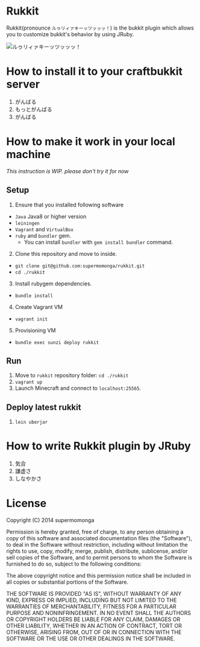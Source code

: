 
# Rukkit

Rukkit(pronounce `ルゥリィァキーッツッッッ！`) is the bukkit plugin which allows you to customize bukkit's behavior by using JRuby.

![ルゥリィァキーッツッッッ！](http://d.pr/i/1biAv.png)

# How to install it to your craftbukkit server

1. がんばる
2. もっとがんばる
3. がんばる

# How to make it work in your local machine

_This instruction is WIP. please don't try it for now_

## Setup

1. Ensure that you installed following software
  - `Java` Java8 or higher version
  - `leiningen`
  - `Vagrant` and `VirtualBox`
  - `ruby` and `bundler` gem.
    - You can install `bundler` with `gem install bundler` command.
2. Clone this repository and move to inside.
  - `git clone git@github.com:supermomonga/rukkit.git`
  - `cd ./rukkit`
3. Install rubygem dependencies.
  - `bundle install`
4. Create Vagrant VM
  - `vagrant init`
5. Provisioning VM
  - `bundle exec sunzi deploy rukkit`

## Run

1. Move to `rukkit` repository folder: `cd ./rukkit`
2. `vagrant up`
3. Launch Minecraft and connect to `localhost:25565`.

## Deploy latest rukkit

1. `lein uberjar`


# How to write Rukkit plugin by JRuby

1. 気合
2. 謙虚さ
3. しなやかさ

# License


Copyright (C) 2014 supermomonga

Permission is hereby granted, free of charge, to any person obtaining
a copy of this software and associated documentation files (the "Software"),
to deal in the Software without restriction, including without limitation
the rights to use, copy, modify, merge, publish, distribute, sublicense,
and/or sell copies of the Software, and to permit persons to whom the
Software is furnished to do so, subject to the following conditions:

The above copyright notice and this permission notice shall be included
in all copies or substantial portions of the Software.

THE SOFTWARE IS PROVIDED "AS IS", WITHOUT WARRANTY OF ANY KIND,
EXPRESS OR IMPLIED, INCLUDING BUT NOT LIMITED TO THE WARRANTIES
OF MERCHANTABILITY, FITNESS FOR A PARTICULAR PURPOSE AND NONINFRINGEMENT.
IN NO EVENT SHALL THE AUTHORS OR COPYRIGHT HOLDERS BE LIABLE FOR ANY CLAIM,
DAMAGES OR OTHER LIABILITY, WHETHER IN AN ACTION OF CONTRACT,
TORT OR OTHERWISE, ARISING FROM, OUT OF OR IN CONNECTION WITH THE SOFTWARE
OR THE USE OR OTHER DEALINGS IN THE SOFTWARE.



